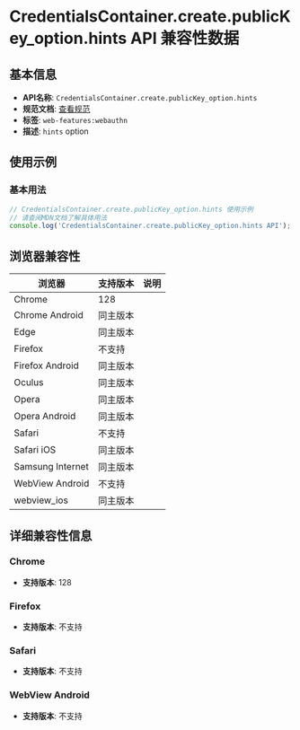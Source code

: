 # CredentialsContainer.create.publicKey_option.hints API 兼容性数据

## 基本信息

- **API名称**: `CredentialsContainer.create.publicKey_option.hints`
- **规范文档**: [查看规范](https://w3c.github.io/webauthn/#enum-hints)
- **标签**: `web-features:webauthn`
- **描述**: `hints` option

## 使用示例

### 基本用法

```javascript
// CredentialsContainer.create.publicKey_option.hints 使用示例
// 请查阅MDN文档了解具体用法
console.log('CredentialsContainer.create.publicKey_option.hints API');
```

## 浏览器兼容性

| 浏览器 | 支持版本 | 说明 |
|--------|----------|------|
| Chrome | 128 |  |
| Chrome Android | 同主版本 |  |
| Edge | 同主版本 |  |
| Firefox | 不支持 |  |
| Firefox Android | 同主版本 |  |
| Oculus | 同主版本 |  |
| Opera | 同主版本 |  |
| Opera Android | 同主版本 |  |
| Safari | 不支持 |  |
| Safari iOS | 同主版本 |  |
| Samsung Internet | 同主版本 |  |
| WebView Android | 不支持 |  |
| webview_ios | 同主版本 |  |

## 详细兼容性信息

### Chrome

- **支持版本**: 128

### Firefox

- **支持版本**: 不支持

### Safari

- **支持版本**: 不支持

### WebView Android

- **支持版本**: 不支持

